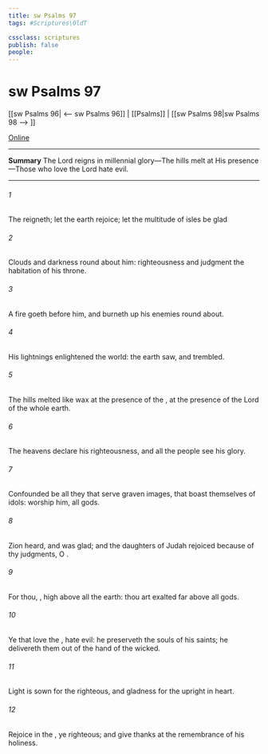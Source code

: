```yaml
---
title: sw Psalms 97
tags: #Scriptures\OldT

cssclass: scriptures
publish: false
people:
---
```


# sw Psalms 97
[[sw Psalms 96| <-- sw Psalms 96]] | [[Psalms]] | [[sw Psalms 98|sw Psalms 98 --> ]]

[Online](https://churchofjesuschrist.org/study/scriptures/ot/ps/97?lang=eng)

---
__Summary__
The Lord reigns in millennial glory—The hills melt at His presence—Those who love the Lord hate evil.

---
###### 1 
The  reigneth; let the earth rejoice; let the multitude of isles be glad 

###### 2 
Clouds and darkness  round about him: righteousness and judgment  the habitation of his throne.

###### 3 
A fire goeth before him, and burneth up his enemies round about.

###### 4 
His lightnings enlightened the world: the earth saw, and trembled.

###### 5 
The hills melted like wax at the presence of the , at the presence of the Lord of the whole earth.

###### 6 
The heavens declare his righteousness, and all the people see his glory.

###### 7 
Confounded be all they that serve graven images, that boast themselves of idols: worship him, all  gods.

###### 8 
Zion heard, and was glad; and the daughters of Judah rejoiced because of thy judgments, O .

###### 9 
For thou, ,  high above all the earth: thou art exalted far above all gods.

###### 10 
Ye that love the , hate evil: he preserveth the souls of his saints; he delivereth them out of the hand of the wicked.

###### 11 
Light is sown for the righteous, and gladness for the upright in heart.

###### 12 
Rejoice in the , ye righteous; and give thanks at the remembrance of his holiness.


